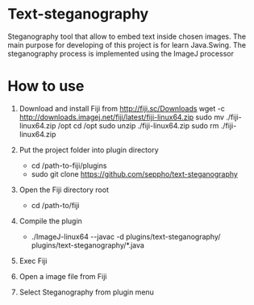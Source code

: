 # Text-steganography
Steganography tool that allow to embed text inside chosen images. The main purpose for developing of this project is for learn Java.Swing.
The steganography process is implemented using the ImageJ processor

# How to use
1. Download and install Fiji from http://fiji.sc/Downloads
	wget -c http://downloads.imagej.net/fiji/latest/fiji-linux64.zip
	sudo mv ./fiji-linux64.zip /opt
	cd /opt
	sudo unzip ./fiji-linux64.zip
	sudo rm ./fiji-linux64.zip
2. Put the project folder into plugin directory
  	- cd /path-to-fiji/plugins
  	- sudo git clone https://github.com/seppho/text-steganography
3. Open the Fiji directory root
	- cd /path-to/fiji
4. Compile the plugin
	- ./ImageJ-linux64 --javac -d plugins/text-steganography/ plugins/text-steganography/*.java
3. Exec Fiji

4. Open a image file from Fiji

5. Select Steganography from plugin menu
